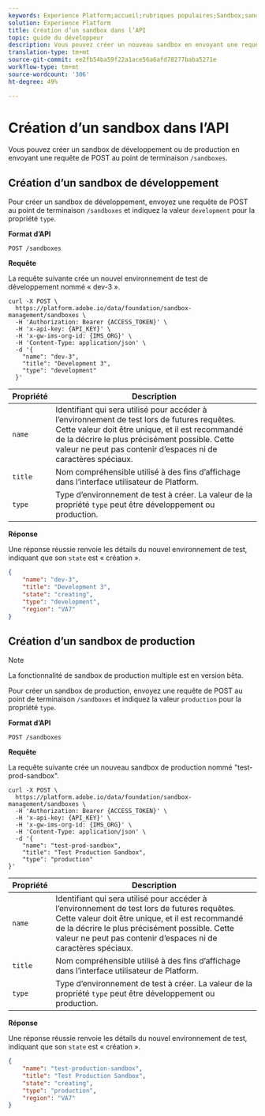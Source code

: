 ```yaml
---
keywords: Experience Platform;accueil;rubriques populaires;Sandbox;sandbox
solution: Experience Platform
title: Création d’un sandbox dans l’API
topic: guide du développeur
description: Vous pouvez créer un nouveau sandbox en envoyant une requête POST au point de terminaison `/sandbox`.
translation-type: tm+mt
source-git-commit: ee2fb54ba59f22a1ace56a6afd78277baba5271e
workflow-type: tm+mt
source-wordcount: '306'
ht-degree: 49%

---
```



# Création d’un sandbox dans l’API

Vous pouvez créer un sandbox de développement ou de production en envoyant une requête de POST au point de terminaison `/sandboxes`.

## Création d’un sandbox de développement

Pour créer un sandbox de développement, envoyez une requête de POST au point de terminaison `/sandboxes` et indiquez la valeur `development` pour la propriété `type`.

**Format d’API**

```http
POST /sandboxes
```

**Requête**

La requête suivante crée un nouvel environnement de test de développement nommé « dev-3 ».

```shell
curl -X POST \
  https://platform.adobe.io/data/foundation/sandbox-management/sandboxes \
  -H 'Authorization: Bearer {ACCESS_TOKEN}' \
  -H 'x-api-key: {API_KEY}' \
  -H 'x-gw-ims-org-id: {IMS_ORG}' \
  -H 'Content-Type: application/json' \
  -d '{
    "name": "dev-3",
    "title": "Development 3",
    "type": "development"
  }'
```

| Propriété | Description |
| --- | --- |
| `name` | Identifiant qui sera utilisé pour accéder à l’environnement de test lors de futures requêtes. Cette valeur doit être unique, et il est recommandé de la décrire le plus précisément possible. Cette valeur ne peut pas contenir d’espaces ni de caractères spéciaux. |
| `title` | Nom compréhensible utilisé à des fins d’affichage dans l’interface utilisateur de Platform. |
| `type` | Type d’environnement de test à créer. La valeur de la propriété `type` peut être développement ou production. |

**Réponse**

Une réponse réussie renvoie les détails du nouvel environnement de test, indiquant que son `state` est « création ».

```json
{
    "name": "dev-3",
    "title": "Development 3",
    "state": "creating",
    "type": "development",
    "region": "VA7"
}
```

## Création d’un sandbox de production

>[!NOTE]
>
>La fonctionnalité de sandbox de production multiple est en version bêta.

Pour créer un sandbox de production, envoyez une requête de POST au point de terminaison `/sandboxes` et indiquez la valeur `production` pour la propriété `type`.

**Format d’API**

```http
POST /sandboxes
```

**Requête**

La requête suivante crée un nouveau sandbox de production nommé &quot;test-prod-sandbox&quot;.

```shell
curl -X POST \
  https://platform.adobe.io/data/foundation/sandbox-management/sandboxes \
  -H 'Authorization: Bearer {ACCESS_TOKEN}' \
  -H 'x-api-key: {API_KEY}' \
  -H 'x-gw-ims-org-id: {IMS_ORG}' \
  -H 'Content-Type: application/json' \
  -d '{
    "name": "test-prod-sandbox",
    "title": "Test Production Sandbox",
    "type": "production"
}'
```

| Propriété | Description |
| --- | --- |
| `name` | Identifiant qui sera utilisé pour accéder à l’environnement de test lors de futures requêtes. Cette valeur doit être unique, et il est recommandé de la décrire le plus précisément possible. Cette valeur ne peut pas contenir d’espaces ni de caractères spéciaux. |
| `title` | Nom compréhensible utilisé à des fins d’affichage dans l’interface utilisateur de Platform. |
| `type` | Type d’environnement de test à créer. La valeur de la propriété `type` peut être développement ou production. |

**Réponse**

Une réponse réussie renvoie les détails du nouvel environnement de test, indiquant que son `state` est « création ».

```json
{
    "name": "test-production-sandbox",
    "title": "Test Production Sandbox",
    "state": "creating",
    "type": "production",
    "region": "VA7"
}
```

